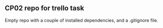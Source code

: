 ## CP02 repo for trello task
Empty repo with a couple of installed dependencies, and a .gitignore file.
